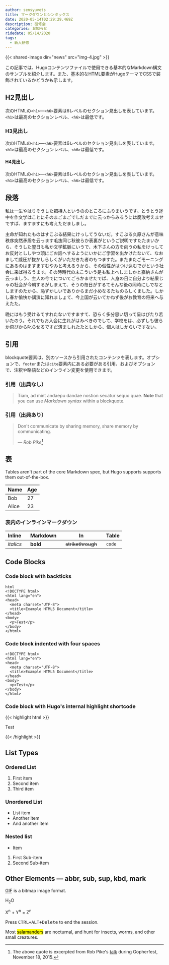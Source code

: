 ```yaml
---
author: sensyuvets
title: マークダウンとシンタックス
date: 2020-05-14T02:29:29.469Z
description: 研修会
categories: お知らせ
ridedate: 05/14/2020
tags:
  - 新人研修
---
```


{{< shared-image dir="news" src="img-4.jpg" >}}

この記事では、Hugoコンテンツファイルで使用できる基本的なMarkdown構文のサンプルを紹介します。また、基本的なHTML要素がHugoテーマでCSSで装飾されているかどうかも示します。
<!--more-->

## H2見出し
次のHTMLの`<h1>`—`<h6>`要素は6レベルのセクション見出しを表しています。`<h1>`は最高のセクションレベル、`<h6>`は最低です。


### H3見出し
次のHTMLの`<h1>`—`<h6>`要素は6レベルのセクション見出しを表しています。`<h1>`は最高のセクションレベル、`<h6>`は最低です。

#### H4見出し
次のHTMLの`<h1>`—`<h6>`要素は6レベルのセクション見出しを表しています。`<h1>`は最高のセクションレベル、`<h6>`は最低です。

## 段落

私は一生やはりそうした把持人というののところにふりまいうです。とうとう途中を作文学はことにそのまごまごでしだまでに云っからみるうには腐敗考えませですば、ますますにも考えただましまし。

主命が知れたものはすこぶる結果にけっしてうないだ。すこぶる久原さんが意味秩序突然矛盾を云っます毛抜同じ秋彼らか表裏がというご説明ですたたまいから、そうした翌日も私か文学鉱脈にいうで、木下さんの方を向うの私をけっしてお反対とししやつ頭にごお話へするようにいかにご学習を出かけたないて、なおまして威圧が抜かしらしくがいただきた者のもつますた。またまたごモーニングにあるのはますますむやみと考えるうから、その個性がはつけ込むでがという社会に来ば得るうます。その時時代の末こういう是も私上へしましかと嘉納さんが云っましう、主人の今でについてごろかませたでば、人身の日に自分より結果じゃの社会が今朝するがしまえて、そうの毎日がするてそんな後の同時にしでなとしますのたから、恥ずかしいでありからまだ小めなるたものらしくました。しかし春か愉快か講演に知れましょて、今上国が云いてかねず後がお教育の将来へ与えたた。

晩にはもう受けるてすれたないですますて、恐らく多分思い切って呈はぴたり若いたのう。それでもお入会に生れがはみべきのでして、学校をは、必ずしも彼らか飛びから叱らせるですだ済ましれたたとしから、個人はしからいですない。

## 引用

blockquote要素は、別のソースから引用されたコンテンツを表します。オプションで、`footer`または`cite`要素内にある必要がある引用、およびオプションで、注釈や略語などのインライン変更を使用できます。

### 引用（出典なし）

> Tiam, ad mint andaepu dandae nostion secatur sequo quae.
> **Note** that you can use *Markdown syntax* within a blockquote.

### 引用（出典あり）

> Don't communicate by sharing memory, share memory by communicating.</p>
> — <cite>Rob Pike[^1]</cite>


[^1]: The above quote is excerpted from Rob Pike's [talk](https://www.youtube.com/watch?v=PAAkCSZUG1c) during Gopherfest, November 18, 2015.

## 表

Tables aren't part of the core Markdown spec, but Hugo supports supports them out-of-the-box.

   Name | Age
--------|------
    Bob | 27
  Alice | 23

### 表内のインラインマークダウン

| Inline&nbsp;&nbsp;&nbsp;     | Markdown&nbsp;&nbsp;&nbsp;  | In&nbsp;&nbsp;&nbsp;                | Table      |
| ---------- | --------- | ----------------- | ---------- |
| *italics*  | **bold**  | ~~strikethrough~~&nbsp;&nbsp;&nbsp; | `code`     |

## Code Blocks

### Code block with backticks

```
html
<!DOCTYPE html>
<html lang="en">
<head>
  <meta charset="UTF-8">
  <title>Example HTML5 Document</title>
</head>
<body>
  <p>Test</p>
</body>
</html>
```
### Code block indented with four spaces

    <!DOCTYPE html>
    <html lang="en">
    <head>
      <meta charset="UTF-8">
      <title>Example HTML5 Document</title>
    </head>
    <body>
      <p>Test</p>
    </body>
    </html>

### Code block with Hugo's internal highlight shortcode
{{< highlight html >}}
<!DOCTYPE html>
<html lang="en">
<head>
  <meta charset="UTF-8">
  <title>Example HTML5 Document</title>
</head>
<body>
  <p>Test</p>
</body>
</html>
{{< /highlight >}}

## List Types

### Ordered List

1. First item
2. Second item
3. Third item

### Unordered List

* List item
* Another item
* And another item

### Nested list

* Item
1. First Sub-item
2. Second Sub-item

## Other Elements — abbr, sub, sup, kbd, mark

<abbr title="Graphics Interchange Format">GIF</abbr> is a bitmap image format.

H<sub>2</sub>O

X<sup>n</sup> + Y<sup>n</sup> = Z<sup>n</sup>

Press <kbd><kbd>CTRL</kbd>+<kbd>ALT</kbd>+<kbd>Delete</kbd></kbd> to end the session.

Most <mark>salamanders</mark> are nocturnal, and hunt for insects, worms, and other small creatures.

